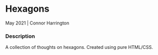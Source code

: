 # Hexagons
May 2021 | Connor Harrington

### Description
A collection of thoughts on hexagons. Created using pure HTML/CSS.
